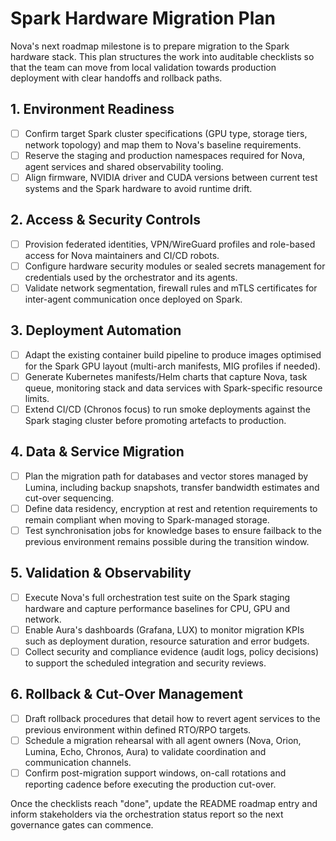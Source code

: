 # Spark Hardware Migration Plan

Nova's next roadmap milestone is to prepare migration to the Spark hardware
stack. This plan structures the work into auditable checklists so that the
team can move from local validation towards production deployment with clear
handoffs and rollback paths.

## 1. Environment Readiness
- [ ] Confirm target Spark cluster specifications (GPU type, storage tiers,
      network topology) and map them to Nova's baseline requirements.
- [ ] Reserve the staging and production namespaces required for Nova, agent
      services and shared observability tooling.
- [ ] Align firmware, NVIDIA driver and CUDA versions between current test
      systems and the Spark hardware to avoid runtime drift.

## 2. Access & Security Controls
- [ ] Provision federated identities, VPN/WireGuard profiles and role-based
      access for Nova maintainers and CI/CD robots.
- [ ] Configure hardware security modules or sealed secrets management for
      credentials used by the orchestrator and its agents.
- [ ] Validate network segmentation, firewall rules and mTLS certificates for
      inter-agent communication once deployed on Spark.

## 3. Deployment Automation
- [ ] Adapt the existing container build pipeline to produce images optimised
      for the Spark GPU layout (multi-arch manifests, MIG profiles if needed).
- [ ] Generate Kubernetes manifests/Helm charts that capture Nova, task queue,
      monitoring stack and data services with Spark-specific resource limits.
- [ ] Extend CI/CD (Chronos focus) to run smoke deployments against the Spark
      staging cluster before promoting artefacts to production.

## 4. Data & Service Migration
- [ ] Plan the migration path for databases and vector stores managed by
      Lumina, including backup snapshots, transfer bandwidth estimates and
      cut-over sequencing.
- [ ] Define data residency, encryption at rest and retention requirements to
      remain compliant when moving to Spark-managed storage.
- [ ] Test synchronisation jobs for knowledge bases to ensure failback to the
      previous environment remains possible during the transition window.

## 5. Validation & Observability
- [ ] Execute Nova's full orchestration test suite on the Spark staging
      hardware and capture performance baselines for CPU, GPU and network.
- [ ] Enable Aura's dashboards (Grafana, LUX) to monitor migration KPIs such as
      deployment duration, resource saturation and error budgets.
- [ ] Collect security and compliance evidence (audit logs, policy decisions)
      to support the scheduled integration and security reviews.

## 6. Rollback & Cut-Over Management
- [ ] Draft rollback procedures that detail how to revert agent services to the
      previous environment within defined RTO/RPO targets.
- [ ] Schedule a migration rehearsal with all agent owners (Nova, Orion,
      Lumina, Echo, Chronos, Aura) to validate coordination and communication
      channels.
- [ ] Confirm post-migration support windows, on-call rotations and reporting
      cadence before executing the production cut-over.

Once the checklists reach "done", update the README roadmap entry and inform
stakeholders via the orchestration status report so the next governance gates
can commence.
